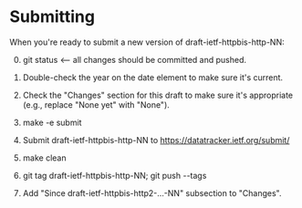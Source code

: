 Submitting
==========

When you're ready to submit a new version of draft-ietf-httpbis-http-NN:

0. git status  <-- all changes should be committed and pushed.

1. Double-check the year on the date element to make sure it's current.

2. Check the "Changes" section for this draft to make sure it's appropriate
   (e.g., replace "None yet" with "None").

3. make -e submit

4. Submit draft-ietf-httpbis-http-NN to https://datatracker.ietf.org/submit/

5. make clean

6. git tag draft-ietf-httpbis-http-NN;
   git push --tags

7. Add "Since draft-ietf-httpbis-http2-...-NN" subsection to "Changes".
